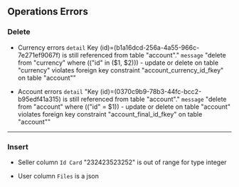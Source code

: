## Operations Errors

### Delete

- Currency errors
  `detail` Key (id)=(b1a16dcd-256a-4a55-966c-7e271ef9067f) is still referenced from table \"account\"."
  `message` "delete from \"currency\" where ((\"id\" in ($1, $2))) - update or delete on table \"currency\" violates foreign key constraint \"account_currency_id_fkey\" on table \"account\""

- Account errors
  `detail` "Key (id)=(0370c9b9-78b3-44fc-bcc2-b95edf41a315) is still referenced from table \"account\"."
  `message` "delete from \"account\" where ((\"id\" = $1)) - update or delete on table \"account\" violates foreign key constraint \"account_final_id_fkey\" on table \"account\""

---

### Insert

- Seller
  column `Id Card` "232423523252\" is out of range for type integer

- User 
  column `Files` is a json 